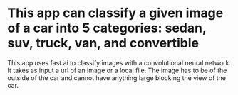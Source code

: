 # This app can classify a given image of a car into 5 categories: sedan, suv, truck, van, and convertible

This app uses fast.ai to classify images with a convolutional neural network. It takes as input a url of an image or a local file. The image has to be of the outside of the car and cannot have anything large blocking the view of the car.
